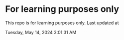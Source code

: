 # For learning purposes only
This repo is for learning purposes only.
Last updated at

Tuesday, May 14, 2024 3:01:31 AM

